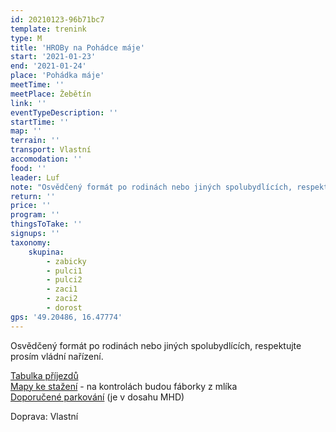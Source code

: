 ```yaml
---
id: 20210123-96b71bc7
template: trenink
type: M
title: 'HROBy na Pohádce máje'
start: '2021-01-23'
end: '2021-01-24'
place: 'Pohádka máje'
meetTime: ''
meetPlace: Žebětín
link: ''
eventTypeDescription: ''
startTime: ''
map: ''
terrain: ''
transport: Vlastní
accomodation: ''
food: ''
leader: Luf
note: "Osvědčený formát po rodinách nebo jiných spolubydlících, respektujte prosím vládní nařízení.\r\n\r\nHROBy (Horský OB) jsou delší a je tedy potřeba počítat s odlišnostmi. Tentokrát se běží na OB mapě v měřítku 1 : 15 000. Kontroly bývají jednoduché, většinou se běhá či chodí po cestách. Pro žactvo je to ideální varianta na procházku s celou rodinou a představení rodičům, cože to vlastně dělají.\r\n\r\n[Tabulka příjezdů](https://docs.google.com/spreadsheets/d/1iaI-7LGajLgR9m5Luiz9uFWZ3_kNe05IB4nl962SKYw/edit?usp=sharing)\r\n[Mapy ke stažení](https://drive.google.com/drive/folders/1gAHroJzMaOkuSgb4-pFoQg3FCNRAAWxH?usp=sharing) - na kontrolách budou fáborky z mlíka\r\n[Doporučené parkování](https://en.mapy.cz/s/nukedeheke) (je v dosahu MHD)\r\n\r\nKdo nemá možnost tisku map, může se ozvat Lufovi a vyzvednout si je po domluvě."
return: ''
price: ''
program: ''
thingsToTake: ''
signups: ''
taxonomy:
    skupina:
        - zabicky
        - pulci1
        - pulci2
        - zaci1
        - zaci2
        - dorost
gps: '49.20486, 16.47774'
---
```


Osvědčený formát po rodinách nebo jiných spolubydlících, respektujte prosím vládní nařízení.

[Tabulka příjezdů](https://docs.google.com/spreadsheets/d/1iaI-7LGajLgR9m5Luiz9uFWZ3_kNe05IB4nl962SKYw/edit?usp=sharing)  
[Mapy ke stažení](https://drive.google.com/drive/folders/1gAHroJzMaOkuSgb4-pFoQg3FCNRAAWxH?usp=sharing) - na kontrolách budou fáborky z mlíka  
[Doporučené parkování](https://en.mapy.cz/s/nukedeheke) (je v dosahu MHD)

Doprava: Vlastní